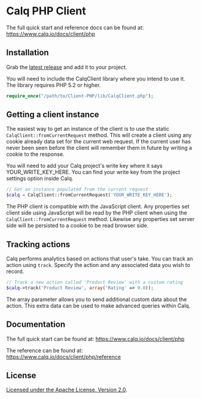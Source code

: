Calq PHP Client
=================

The full quick start and reference docs can be found at: https://www.calq.io/docs/client/php

Installation
------------

Grab the [latest release](https://github.com/Calq/Client-PHP/releases) and add it to your project.

You will need to include the CalqClient library where you intend to use it. The library requires PHP 5.2 or higher.

```php
require_once("/path/to/Client-PHP/lib/CalqClient.php");
```

Getting a client instance
-------------------------

The easiest way to get an instance of the client is to use the static `CalqClient::fromCurrentRequest` method. This will create a client using any cookie already data set for the current web request. If the current user has never been seen before the client will remember them in future by writing a cookie to the response.

You will need to add your Calq project's write key where it says YOUR_WRITE_KEY_HERE. You can find your write key from the project settings option inside Calq.

```php
// Get an instance populated from the current request
$calq = CalqClient::fromCurrentRequest('YOUR_WRITE_KEY_HERE');
```

The PHP client is compatible with the JavaScript client. Any properties set client side using JavaScript will be read by the PHP client when using the `CalqClient::fromCurrentRequest` method. Likewise any properties set server side will be persisted to a cookie to be read browser side.

Tracking actions
----------------

Calq performs analytics based on actions that user's take. You can track an action using `track`. Specify the action and any associated data you wish to record.

```php
// Track a new action called 'Product Review' with a custom rating
$calq->track('Product Review', array('Rating' => 9.0));
```

The array parameter allows you to send additional custom data about the action. This extra data can be used to make advanced queries within Calq.

Documentation
-------------

The full quick start can be found at: https://www.calq.io/docs/client/php

The reference can be found at:  https://www.calq.io/docs/client/php/reference

License
--------

[Licensed under the Apache License, Version 2.0](http://www.apache.org/licenses/LICENSE-2.0).




